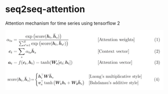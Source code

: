 # seq2seq-attention
Attention mechanism for time series using tensorflow 2

![equations](./equations.png)
